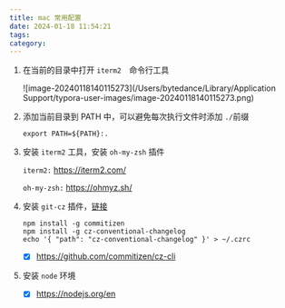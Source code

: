 ```yaml
---
title: mac 常用配置
date: 2024-01-18 11:54:21
tags:
category:
---
```


1. 在当前的目录中打开 `iterm2  `命令行工具

   ![image-20240118140115273](/Users/bytedance/Library/Application Support/typora-user-images/image-20240118140115273.png)

2. 添加当前目录到 PATH 中，可以避免每次执行文件时添加 `./`前缀

   ```shell
   export PATH=${PATH}:.
   ```

3. 安装 `iterm2` 工具，安装 `oh-my-zsh` 插件

   `iterm2:` https://iterm2.com/

   `oh-my-zsh:` https://ohmyz.sh/

4. 安装 `git-cz` 插件，[链接](https://github.com/commitizen/cz-cli)

   ```
   npm install -g commitizen
   npm install -g cz-conventional-changelog
   echo '{ "path": "cz-conventional-changelog" }' > ~/.czrc
   ```

   - [x] https://github.com/commitizen/cz-cli

5. 安装 `node` 环境 

   - [x] https://nodejs.org/en

